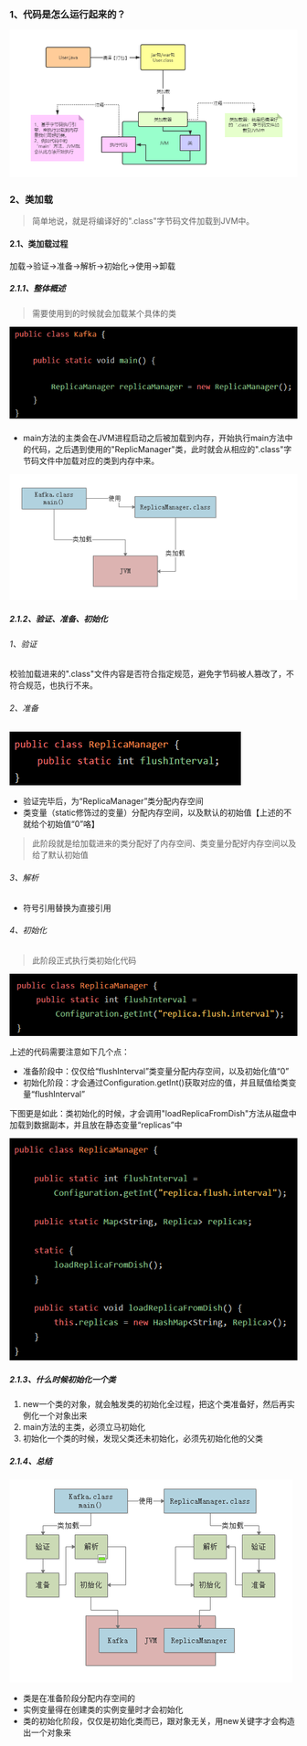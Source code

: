 ### 1、代码是怎么运行起来的？

![1609157753742](../../../image/1609157753742.png)

### 2、类加载

>  简单地说，就是将编译好的".class"字节码文件加载到JVM中。

#### 2.1、类加载过程

加载->验证->准备->解析->初始化->使用->卸载

##### 2.1.1、整体概述

> 需要使用到的时候就会加载某个具体的类

![1609158107462](../../../image/1609158107462.png)

#### 

- main方法的主类会在JVM进程启动之后被加载到内存，开始执行main方法中的代码，之后遇到使用的"ReplicManager"类，此时就会从相应的".class"字节码文件中加载对应的类到内存中来。

![1609158265226](../../../image/1609158265226.png)

##### 2.1.2、验证、准备、初始化

###### 1、验证

校验加载进来的".class"文件内容是否符合指定规范，避免字节码被人篡改了，不符合规范，也执行不来。

###### 2、准备

![1609158611980](../../../image/1609158611980.png)

- 验证完毕后，为“ReplicaManager”类分配内存空间
- 类变量（static修饰过的变量）分配内存空间，以及默认的初始值【上述的不就给个初始值“0”咯】

> 此阶段就是给加载进来的类分配好了内存空间、类变量分配好内存空间以及给了默认初始值

###### 3、解析

- 符号引用替换为直接引用

###### 4、初始化

> 此阶段正式执行类初始化代码

![1609158890060](../../../image/1609158890060.png)

上述的代码需要注意如下几个点：

- 准备阶段中：仅仅给“flushInterval”类变量分配内存空间，以及初始化值“0”
- 初始化阶段：才会通过Configuration.getInt()获取对应的值，并且赋值给类变量“flushInterval”

下图更是如此：类初始化的时候，才会调用"loadReplicaFromDish"方法从磁盘中加载到数据副本，并且放在静态变量“replicas”中

![1609159137126](../../../image/1609159137126.png)



##### 2.1.3、什么时候初始化一个类

1. new一个类的对象，就会触发类的初始化全过程，把这个类准备好，然后再实例化一个对象出来
2. main方法的主类，必须立马初始化
3. 初始化一个类的时候，发现父类还未初始化，必须先初始化他的父类

##### 2.1.4、总结

![1609159451883](../../../image/1609159451883.png)

- 类是在准备阶段分配内存空间的
- 实例变量得在创建类的实例变量时才会初始化
- 类的初始化阶段，仅仅是初始化类而已，跟对象无关，用new关键字才会构造出一个对象来
